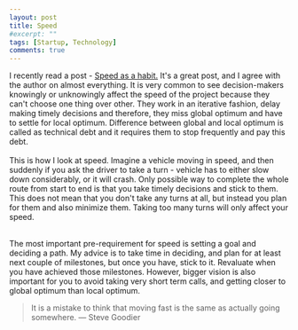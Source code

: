 ```yaml
---
layout: post
title: Speed
#excerpt: ""
tags: [Startup, Technology]
comments: true
---
```

I recently read a post - [Speed as a habit.](http://firstround.com/review/speed-as-a-habit/)
It's a great post, and I agree with the author on almost everything. It is very common to see decision-makers knowingly or unknowingly affect the speed of the project because they can't choose one thing over other. They work in an iterative fashion, delay making timely decisions and therefore, they miss global optimum and have to settle for local optimum. Difference between global and local optimum is called as technical debt and it requires them to stop frequently and pay this debt.
<br/>
<br/>
This is how I look at speed. Imagine a vehicle moving in speed, and then suddenly if you ask the driver to take a turn - vehicle has to either slow down considerably, or it will crash. Only possible way to complete the whole route from start to end is that you take timely decisions and stick to them. This does not mean that you don't take any turns at all, but instead you plan for them and also minimize them. Taking too many turns will only affect your speed.  
<br/>

The most important pre-requirement for speed is setting a goal and deciding a path. My advice is to take time in deciding, and plan for at least next couple of milestones, but once you have, stick to it. Revaluate when you have achieved those milestones. However, bigger vision is also important for you to avoid taking very short term calls, and getting closer to global optimum than local optimum.

> It is a mistake to think that moving fast is the same as actually going somewhere.
> ― Steve Goodier  

